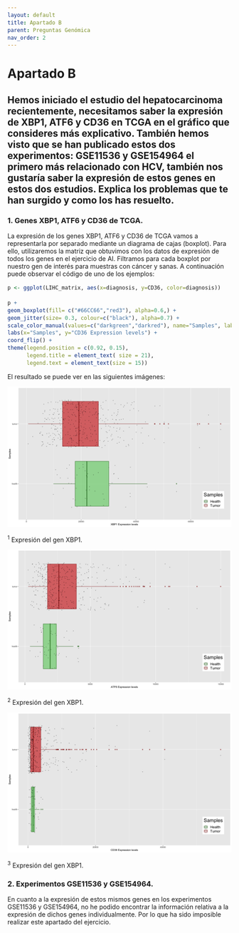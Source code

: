 ```yaml
---
layout: default
title: Apartado B
parent: Preguntas Genómica
nav_order: 2
---
```



# Apartado B

## Hemos iniciado el estudio del hepatocarcinoma recientemente, necesitamos saber la expresión de XBP1, ATF6 y CD36 en TCGA en el gráfico que consideres más explicativo. También hemos visto que se han publicado estos dos experimentos: GSE11536 y GSE154964 el primero más relacionado con HCV, también nos gustaría saber la expresión de estos genes en estos dos estudios. Explica los problemas que te han surgido y como los has resuelto.


### 1. Genes XBP1, ATF6 y CD36 de TCGA.

La expresión de los genes XBP1, ATF6 y CD36 de TCGA vamos a representarla por separado mediante un diagrama de cajas (boxplot). Para ello, utilizaremos la matriz que obtuvimos con los datos de expresión de todos los genes en el ejercicio de AI. Filtramos para cada boxplot por nuestro gen de interés para muestras con cáncer y sanas. A continuación puede observar el código de uno de los ejemplos:

```r
p <- ggplot(LIHC_matrix, aes(x=diagnosis, y=CD36, color=diagnosis))

p + 
geom_boxplot(fill= c("#66CC66","red3"), alpha=0.6,) + 
geom_jitter(size= 0.3, colour=c("black"), alpha=0.7) +
scale_color_manual(values=c("darkgreen","darkred"), name="Samples", labels=c("Health", "Tumor")) +
labs(x="Samples", y="CD36 Expression levels") +
coord_flip() +
theme(legend.position = c(0.92, 0.15),
      legend.title = element_text( size = 21),
      legend.text = element_text(size = 15))
```

El resultado se puede ver en las siguientes imágenes:

![image](./XBP1.jpg)

<sup>1</sup> Expresión del gen XBP1.


![image](./ATF6.jpg)

<sup>2</sup> Expresión del gen XBP1.


![image](./CD36.jpg)

<sup>3</sup> Expresión del gen XBP1.

### 2. Experimentos GSE11536 y GSE154964.

En cuanto a la expresión de estos mismos genes en los experimentos GSE11536 y GSE154964, no he podido encontrar la información relativa a la expresión de dichos genes individualmente. Por lo que ha sido imposible realizar este apartado del ejercicio.

